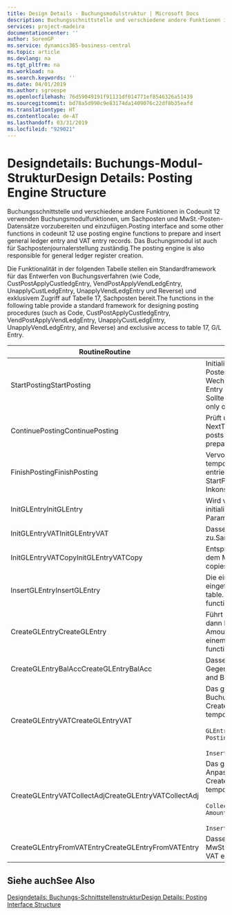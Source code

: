 ```yaml
---
title: Design Details - Buchungsmodulstruktur | Microsoft Docs
description: Buchungsschnittstelle und verschiedene andere Funktionen in Codeunit 12 verwenden Buchungsmodulfunktionen, um Sachposten und MwSt.-Posten-Datensätze vorzubereiten und einzufügen. Das Buchungsmodul ist auch für Sachpostenjournalerstellung zuständig.
services: project-madeira
documentationcenter: ''
author: SorenGP
ms.service: dynamics365-business-central
ms.topic: article
ms.devlang: na
ms.tgt_pltfrm: na
ms.workload: na
ms.search.keywords: ''
ms.date: 04/01/2019
ms.author: sgroespe
ms.openlocfilehash: 76d59049191f91131df014771ef8546326a51439
ms.sourcegitcommit: bd78a5d990c9e83174da1409076c22df8b35eafd
ms.translationtype: HT
ms.contentlocale: de-AT
ms.lasthandoff: 03/31/2019
ms.locfileid: "929021"
---
```

# <a name="design-details-posting-engine-structure"></a><span data-ttu-id="5b7bf-104">Designdetails: Buchungs-Modul-Struktur</span><span class="sxs-lookup"><span data-stu-id="5b7bf-104">Design Details: Posting Engine Structure</span></span>
<span data-ttu-id="5b7bf-105">Buchungsschnittstelle und verschiedene andere Funktionen in Codeunit 12 verwenden Buchungsmodulfunktionen, um Sachposten und MwSt.-Posten-Datensätze vorzubereiten und einzufügen.</span><span class="sxs-lookup"><span data-stu-id="5b7bf-105">Posting interface and some other functions in codeunit 12 use posting engine functions to prepare and insert general ledger entry and VAT entry records.</span></span> <span data-ttu-id="5b7bf-106">Das Buchungsmodul ist auch für Sachpostenjournalerstellung zuständig.</span><span class="sxs-lookup"><span data-stu-id="5b7bf-106">The posting engine is also responsible for general ledger register creation.</span></span>  
  
 <span data-ttu-id="5b7bf-107">Die Funktionalität in der folgenden Tabelle stellen ein Standardframework für das Entwerfen von Buchungsverfahren (wie Code, CustPostApplyCustledgEntry, VendPostApplyVendLedgEntry, UnapplyCustLedgEntry, UnapplyVendLedgEntry und Reverse) und exklusivem Zugriff auf Tabelle 17, Sachposten bereit.</span><span class="sxs-lookup"><span data-stu-id="5b7bf-107">The functions in the following table provide a standard framework for designing posting procedures (such as Code, CustPostApplyCustledgEntry, VendPostApplyVendLedgEntry, UnapplyCustLedgEntry, UnapplyVendLedgEntry, and Reverse) and exclusive access to table 17, G/L Entry.</span></span>  
  
|<span data-ttu-id="5b7bf-108">Routine</span><span class="sxs-lookup"><span data-stu-id="5b7bf-108">Routine</span></span>|<span data-ttu-id="5b7bf-109">Description</span><span class="sxs-lookup"><span data-stu-id="5b7bf-109">Description</span></span>|  
|-------------|---------------------------------------|  
|<span data-ttu-id="5b7bf-110">StartPosting</span><span class="sxs-lookup"><span data-stu-id="5b7bf-110">StartPosting</span></span>|<span data-ttu-id="5b7bf-111">Initialisiert Buchungspuffer TempGLEntryBuf, sperrt Sachposten- und MwSt.-Posten-Tabellen und initialisiert Buchhaltungsperiode, Sachpostenjournal und Wechselkurs.</span><span class="sxs-lookup"><span data-stu-id="5b7bf-111">Initializes posting buffer TempGLEntryBuf, locks G/L Entry and VAT Entry tables, and initializes Accounting Period, G/L Register, and Exchange Rate.</span></span> <span data-ttu-id="5b7bf-112">Sollte nur einmal aufgerufen werden, dann ist NextEntryNo 0.</span><span class="sxs-lookup"><span data-stu-id="5b7bf-112">Should be called only once, then NextEntryNo is 0.</span></span>|  
|<span data-ttu-id="5b7bf-113">ContinuePosting</span><span class="sxs-lookup"><span data-stu-id="5b7bf-113">ContinuePosting</span></span>|<span data-ttu-id="5b7bf-114">Prüft und bucht nicht realisierte MwSt. für vorheriges Transaktioninkrement NextTransactionNo und bereitet das Buchen der nächsten Zeile vor.</span><span class="sxs-lookup"><span data-stu-id="5b7bf-114">Checks and posts unrealized VAT for previous transaction increment NextTransactionNo and prepares post of next line.</span></span>|  
|<span data-ttu-id="5b7bf-115">FinishPosting</span><span class="sxs-lookup"><span data-stu-id="5b7bf-115">FinishPosting</span></span>|<span data-ttu-id="5b7bf-116">Vervollständigt die Buchung durch das Einfügen von Sachposten vom temporären Puffer in Datenbanktabelle.</span><span class="sxs-lookup"><span data-stu-id="5b7bf-116">Completes posting by inserting G/L entries from temporary buffer into database table.</span></span> <span data-ttu-id="5b7bf-117">Immer zusammen mit StartPosting verwendet.</span><span class="sxs-lookup"><span data-stu-id="5b7bf-117">Always used together with StartPosting.</span></span> <span data-ttu-id="5b7bf-118">Prüft auf Inkonsistenzen.</span><span class="sxs-lookup"><span data-stu-id="5b7bf-118">Checks for inconsistencies.</span></span>|  
|<span data-ttu-id="5b7bf-119">InitGLEntry</span><span class="sxs-lookup"><span data-stu-id="5b7bf-119">InitGLEntry</span></span>|<span data-ttu-id="5b7bf-120">Wird verwendet, um die neuen Sachposten für Fibu Buch.-Blattzeile zu initialisieren.</span><span class="sxs-lookup"><span data-stu-id="5b7bf-120">Used to initialize new G/L entry for Gen. Jnl Line.</span></span> <span data-ttu-id="5b7bf-121">Gibt GLEntry als Parameter zurück.</span><span class="sxs-lookup"><span data-stu-id="5b7bf-121">Returns GLEntry as parameter.</span></span>|  
|<span data-ttu-id="5b7bf-122">InitGLEntryVAT</span><span class="sxs-lookup"><span data-stu-id="5b7bf-122">InitGLEntryVAT</span></span>|<span data-ttu-id="5b7bf-123">Dasselbe wie InitGLEntry, weist jedoch auch Gegenkontonr. und SummarizeVAT zu.</span><span class="sxs-lookup"><span data-stu-id="5b7bf-123">Same as InitGLEntry, but also assigns Bal. Account No. and SummarizeVAT.</span></span>|  
|<span data-ttu-id="5b7bf-124">InitGLEntryVATCopy</span><span class="sxs-lookup"><span data-stu-id="5b7bf-124">InitGLEntryVATCopy</span></span>|<span data-ttu-id="5b7bf-125">Entsprechend InitGLEntryVAT, aber kopiert auch Buchungsgruppendaten aus dem MwSt.-Posten vor SummarizeVAT.</span><span class="sxs-lookup"><span data-stu-id="5b7bf-125">Similar to InitGLEntryVAT, but also copies posting groups data from VAT Entry before SummarizeVAT.</span></span>|  
|<span data-ttu-id="5b7bf-126">InsertGLEntry</span><span class="sxs-lookup"><span data-stu-id="5b7bf-126">InsertGLEntry</span></span>|<span data-ttu-id="5b7bf-127">Die einzige Funktion, die Sachposten in globale TempGLEntryBuf-Tabelle eingefügt.</span><span class="sxs-lookup"><span data-stu-id="5b7bf-127">The only function that inserts G/L entry into global TempGLEntryBuf table.</span></span> <span data-ttu-id="5b7bf-128">Verwenden Sie immer diese Funktion für Einfügung.</span><span class="sxs-lookup"><span data-stu-id="5b7bf-128">Always use this function for insert.</span></span>|  
|<span data-ttu-id="5b7bf-129">CreateGLEntry</span><span class="sxs-lookup"><span data-stu-id="5b7bf-129">CreateGLEntry</span></span>|<span data-ttu-id="5b7bf-130">Führt ein InitGLEntry aus, weist zusätzlichen Währungs-Betrag zu und führt dann InsertGLEntry aus.</span><span class="sxs-lookup"><span data-stu-id="5b7bf-130">Performs an InitGLEntry, assigns Additional Currency Amount, and then performs InsertGLEntry.</span></span> <span data-ttu-id="5b7bf-131">Ersetzt mehrere Codezeilen mit einem einzigen Funktionsaufruf.</span><span class="sxs-lookup"><span data-stu-id="5b7bf-131">Replaces several lines of code with a single function call.</span></span>|  
|<span data-ttu-id="5b7bf-132">CreateGLEntryBalAcc</span><span class="sxs-lookup"><span data-stu-id="5b7bf-132">CreateGLEntryBalAcc</span></span>|<span data-ttu-id="5b7bf-133">Dasselbe wie CreateGLEntry, weist jedoch auch Gegenkontoart und Gegenkontonr. zu.</span><span class="sxs-lookup"><span data-stu-id="5b7bf-133">Same as CreateGLEntry, but also assigns Bal. Account Type and Bal. Account No.</span></span>|  
|<span data-ttu-id="5b7bf-134">CreateGLEntryVAT</span><span class="sxs-lookup"><span data-stu-id="5b7bf-134">CreateGLEntryVAT</span></span>|<span data-ttu-id="5b7bf-135">Das gleiche wie CreateGLEntry, aber mit zusätzlicher Verarbeitung für Buchungsgruppen und Speicherung im temporären MwSt.-Puffer:</span><span class="sxs-lookup"><span data-stu-id="5b7bf-135">Same as CreateGLEntry, but with additional processing for posting groups and saving to temporary VAT buffer:</span></span><br /><br /> `GLEntry.CopyPostingGroupsFromDtldCVBuf(DtldCVLedgEntryBuf,GenJnlLine."Gen. Posting Type");`<br /><br /> `InsertVATEntriesFromTemp(DtldCVLedgEntryBuf,GLEntry);`|  
|<span data-ttu-id="5b7bf-136">CreateGLEntryVATCollectAdj</span><span class="sxs-lookup"><span data-stu-id="5b7bf-136">CreateGLEntryVATCollectAdj</span></span>|<span data-ttu-id="5b7bf-137">Das gleiche wie CreateGLEntry, aber mit zusätzlicher Sammlung von Anpassungen und Speicherung im temporären MwSt.-Puffer:</span><span class="sxs-lookup"><span data-stu-id="5b7bf-137">Same as CreateGLEntry, but with additional collection of adjustments and saving to temporary VAT buffer:</span></span><br /><br /> `CollectAdjustment(AdjAmount,GLEntry.Amount,GLEntry."Additional-Currency Amount",OriginalDateSet);`<br /><br /> `InsertVATEntriesFromTemp(DtldCVLedgEntryBuf,GLEntry);`|  
|<span data-ttu-id="5b7bf-138">CreateGLEntryFromVATEntry</span><span class="sxs-lookup"><span data-stu-id="5b7bf-138">CreateGLEntryFromVATEntry</span></span>|<span data-ttu-id="5b7bf-139">Dasselbe wie CreateGLEntry, kopiert jedoch auch Buchungsgruppen von MwSt.-Posten.</span><span class="sxs-lookup"><span data-stu-id="5b7bf-139">Same as CreateGLEntry, but also copies posting groups from VAT entry.</span></span>|  
  
## <a name="see-also"></a><span data-ttu-id="5b7bf-140">Siehe auch</span><span class="sxs-lookup"><span data-stu-id="5b7bf-140">See Also</span></span>  
 [<span data-ttu-id="5b7bf-141">Designdetails: Buchungs-Schnittstellenstruktur</span><span class="sxs-lookup"><span data-stu-id="5b7bf-141">Design Details: Posting Interface Structure</span></span>](design-details-posting-interface-structure.md)